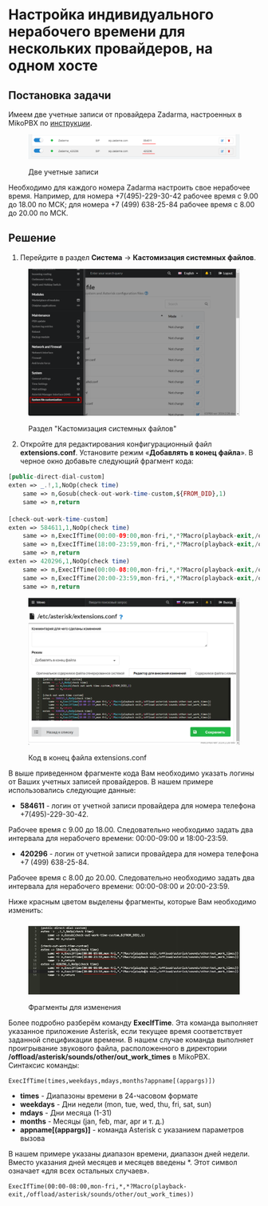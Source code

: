 # Настройка индивидуального нерабочего времени для нескольких провайдеров, на одном хосте

## Постановка задачи <a href="#postanovka_zadachi" id="postanovka_zadachi"></a>

Имеем две учетные записи от провайдера Zadarma, настроенных в MikoPBX по [инструкции](registering-multiple-accounts-from-one-provider.md).

<figure><img src="../../.gitbook/assets/image (1) (1) (1) (1) (1).png" alt=""><figcaption><p>Две учетные записи</p></figcaption></figure>

Необходимо для каждого номера Zadarma настроить свое нерабочее время. Например, для номера +7(495)-229-30-42 рабочее время с 9.00 до 18.00 по МСК; для номера +7 (499) 638-25-84 рабочее время с 8.00 до 20.00 по МСК.

## Решение <a href="#reshenie" id="reshenie"></a>

1. Перейдите в раздел **Система** → **Кастомизация системных файлов**.

<figure><img src="../../.gitbook/assets/systemFileCustomization.png" alt=""><figcaption><p>Раздел "Кастомизация системных файлов"</p></figcaption></figure>

2. &#x20;Откройте для редактирования конфигурационный файл **extensions.conf**. Установите режим «**Добавлять в конец файла**». В черное окно добавьте следующий фрагмент кода:

```php
[public-direct-dial-custom]
exten => _.!,1,NoOp(check time)
    same => n,Gosub(check-out-work-time-custom,${FROM_DID},1)
    same => n,return
	
[check-out-work-time-custom]
exten => 584611,1,NoOp(check time)
    same => n,ExecIfTime(00:00-09:00,mon-fri,*,*?Macro(playback-exit,/offload/asterisk/sounds/other/out_work_times))
    same => n,ExecIfTime(18:00-23:59,mon-fri,*,*?Macro(playback-exit,/offload/asterisk/sounds/other/out_work_times))
    same => n,return
exten => 420296,1,NoOp(check time)
    same => n,ExecIfTime(00:00-08:00,mon-fri,*,*?Macro(playback-exit,/offload/asterisk/sounds/other/out_work_times))
    same => n,ExecIfTime(20:00-23:59,mon-fri,*,*?Macro(playback-exit,/offload/asterisk/sounds/other/out_work_times))
    same => n,return
```

<figure><img src="../../.gitbook/assets/extensionsConfCode.png" alt=""><figcaption><p>Код в конец файла extensions.conf</p></figcaption></figure>

В выше приведенном фрагменте кода Вам необходимо указать логины от Ваших учетных записей провайдеров. В нашем примере использовались следующие данные:

* **584611** - логин от учетной записи провайдера для номера телефона +7(495)-229-30-42.

Рабочее время с 9.00 до 18.00. Следовательно необходимо задать два интервала для нерабочего времени: 00:00-09:00 и 18:00-23:59.

* **420296** - логин от учетной записи провайдера для номера телефона +7 (499) 638-25-84.

Рабочее время с 8.00 до 20.00. Следовательно необходимо задать два интервала для нерабочего времени: 00:00-08:00 и 20:00-23:59.

Ниже красным цветом выделены фрагменты, которые Вам необходимо изменить:

<figure><img src="../../.gitbook/assets/image (8) (1).png" alt=""><figcaption><p>Фрагменты для изменения </p></figcaption></figure>

Более подробно разберём команду **ExecIfTime**. Эта команда выполняет указанное приложение Asterisk, если текущее время соответствует заданной спецификации времени. В нашем случае команда выполняет проигрывание звукового файла, расположенного в директории **/offload/asterisk/sounds/other/out\_work\_times** в MikoPBX.\
Синтаксис команды:

```
ExecIfTime(times,weekdays,mdays,months?appname[(appargs)])
```

* **times** - Диапазоны времени в 24-часовом формате
* **weekdays** - Дни недели (mon, tue, wed, thu, fri, sat, sun)
* **mdays** - Дни месяца (1-31)
* **months** - Месяцы (jan, feb, mar, apr и т. д.)
* **appname\[(appargs)]** - команда Asterisk с указанием параметров вызова

В нашем примере указаны диапазон времени, диапазон дней недели. Вместо указания дней месяцев и месяцев введены \*. Этот символ означает «для всех остальных случаев».

```
ExecIfTime(00:00-08:00,mon-fri,*,*?Macro(playback-exit,/offload/asterisk/sounds/other/out_work_times))
```
